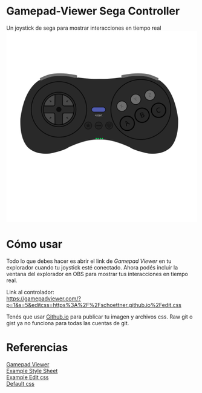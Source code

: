 # Gamepad-Viewer Sega Controller

Un joystick de sega para mostrar interacciones en tiempo real
![controler](pad.png) 

# Cómo usar #
Todo lo que debes hacer es abrir el link de *Gamepad Viewer* en tu explorador cuando tu joystick esté conectado. Ahora podés incluir la ventana del explorador en OBS para mostrar tus interacciones en tiempo real.

Link al controlador:  
https://gamepadviewer.com/?p=1&s=5&editcss=https%3A%2F%2Fschoettner.github.io%2Fedit.css

Tenés que usar [Github.io](github.io) para publicar tu imagen y archivos css. Raw git o gist ya no funciona para todas las cuentas de git.

# Referencias #
[Gamepad Viewer](https://gamepadviewer.com/)  
[Example Style Sheet](https://gist.github.com/mrmcpowned/a787fc4f5307b7c008fb#file-edit-example-css)  
[Example Edit css](https://gist.github.com/mrmcpowned/2d4d29bd186c75b35c4da3f410f8690f)  
[Default css](https://gamepadviewer.com/style.css)  